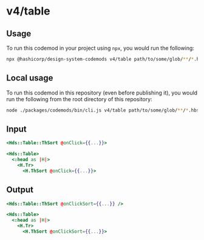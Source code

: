 # v4/table

## Usage

To run this codemod in your project using `npx`, you would run the following:

```bash
npx @hashicorp/design-system-codemods v4/table path/to/some/glob/**/*.hbs
```

## Local usage

To run this codemod in this repository (even before publishing it), you would run the following from the root directory of this repository:

```bash
node ./packages/codemods/bin/cli.js v4/table path/to/some/glob/**/*.hbs
```

## Input

```hbs
<Hds::Table::ThSort @onClick={{...}}>

<Hds::Table>
  <:head as |H|>
    <H.Tr>
      <H.ThSort @onClick={{...}}>
```

## Output

```hbs
<Hds::Table::ThSort @onClickSort={{...}} />

<Hds::Table>
  <:head as |H|>
    <H.Tr>
      <H.ThSort @onClickSort={{...}}>
```
